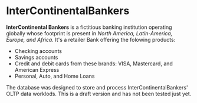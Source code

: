 # InterContinentalBankers
**InterContinental Bankers** is a fictitious banking institution operating globally whose footprint is present in *North America, Latin-America, Europe, and Africa.*
It's a retailer Bank offering the folowing products:
- Checking accounts
- Savings accounts
- Credit and debit cards from these brands: VISA, Mastercard, and American Express
- Personal, Auto, and Home Loans

The database was designed to store and process InterContinentalBankers' OLTP data worklods. This is a draft version and has not been tested just yet.
